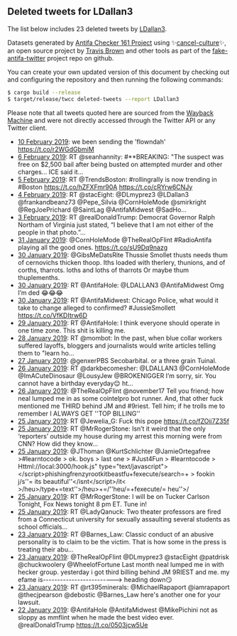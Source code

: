 ## Deleted tweets for LDallan3

The list below includes 23 deleted tweets by
[LDallan3](https://twitter.com/LDallan3).



Datasets generated by [Antifa Checker 161 Project](https://twitter.com/antifacheck161) using ✨[cancel-culture](https://github.com/travisbrown/cancel-culture)✨, an open source project by 
[Travis Brown](https://twitter.com/travisbrown) and other tools as part of the 
[fake-antifa-twitter](https://github.com/antifacheck161/fake-antifa-twitter) project repo on github.

You can create your own updated version of this document by checking out and configuring the
repository and then running the following commands:

```bash
$ cargo build --release
$ target/release/twcc deleted-tweets --report LDallan3
```

Please note that all tweets quoted here are sourced from the
[Wayback Machine](https://web.archive.org) and were not directly accessed through the Twitter API or
any Twitter client.

* [10 February 2019](https://web.archive.org/web/20190210025508/https://twitter.com/LDallan3/status/1094429532235407360): we been sending the 'flowndah' https://t.co/r2WGdGbmiM <!--1094429532235407360-->
* [ 6 February 2019](https://web.archive.org/web/20190206010209/https://twitter.com/LDallan3/status/1092951547615555584): RT @seanhannity: #**BREAKING: "The suspect was free on $2,500 bail after being busted on attempted murder and other charges... ICE said it… <!--1092951547615555584-->
* [ 5 February 2019](https://web.archive.org/web/20190205161954/https://twitter.com/LDallan3/status/1092820119074623489): RT @TrendsBoston: #rollingrally is now trending in #Boston  https://t.co/hZFXFmr90A https://t.co/cRYrw6CNJy <!--1092820119074623489-->
* [ 4 February 2019](https://web.archive.org/web/20190204033447/https://twitter.com/LDallan3/status/1092265183312003072): RT @stacEight: @DLmyprez3 @LDallan3 @frankandbeanz73 @Pepe_SiIvia @CornHoleMode @smirkright @RegJoePrichard @SaintLag @AntifaMidwest @SadHo… <!--1092265183312003072-->
* [ 3 February 2019](https://web.archive.org/web/20190203183945/https://twitter.com/LDallan3/status/1092130537769263104): RT @realDonaldTrump: Democrat Governor Ralph Northam of Virginia just stated, “I believe that I am not either of the people in that photo.”… <!--1092130537769263104-->
* [31 January 2019](https://web.archive.org/web/20190131052955/https://twitter.com/LDALLAN3/status/1090844606110068736): @CornHoleMode @TheRealOpFlint #RadioAntifa playing all the good ones.  https://t.co/sU9Dq9nazg <!--1090844606110068736-->
* [30 January 2019](https://web.archive.org/web/20190130152032/https://twitter.com/LDALLAN3/status/1090630851757592576): @GibsMeDatsRite Thussie Smollet thusts needs thum of cernovichs thicken thoop. Iths loaded with therlery, thunions, and of corths, tharrots. loths and loths of tharrots   Or maybe thum thuplemenths. <!--1090630851757592576-->
* [30 January 2019](https://web.archive.org/web/20190130051721/https://twitter.com/LDALLAN3/status/1090479055730864128): RT @AntifaHole: @LDALLAN3 @AntifaMidwest Omg I’m ded 😂😂😂 <!--1090479055730864128-->
* [30 January 2019](https://web.archive.org/web/20190130045055/https://twitter.com/LDALLAN3/status/1090472403556331521): RT @AntifaMidwest: Chicago Police, what would it take to change alleged to confirmed?  #JussieSmollett https://t.co/VfKDItrw6D <!--1090472403556331521-->
* [29 January 2019](https://web.archive.org/web/20190129074203/https://twitter.com/LDALLAN3/status/1090153082787381248): RT @AntifaHole: I think everyone should operate in one time zone.  This shit is killing me. <!--1090153082787381248-->
* [28 January 2019](https://web.archive.org/web/20190128071545/https://twitter.com/LDALLAN3/status/1089784076331110400): RT @mombot: In the past, when blue collar workers suffered layoffs, bloggers and journalists would write articles telling them to "learn ho… <!--1089784076331110400-->
* [27 January 2019](https://web.archive.org/web/20190127063948/https://twitter.com/LDALLAN3/status/1089412641347522560): @genxerPBS Secobarbital. or a three grain Tuinal. <!--1089412641347522560-->
* [26 January 2019](https://web.archive.org/web/20190126214351/https://twitter.com/LDALLAN3/status/1089277765126422529): RT @darkbecomesher: @LDALLAN3 @CornHoleMode @ImACuteDinosaur @LousyJew @BROKENIGGER I’m sorry, sir. You cannot have a birthday everyday😌 ht… <!--1089277765126422529-->
* [26 January 2019](https://web.archive.org/web/20190126103620/https://twitter.com/LDALLAN3/status/1089109779027501056): @TheRealOpFlint @november17 Tell you friend; how neal lumped me in as some cointelpro bot runner. And, that other fuck mentioned me THIRD behind JM and #9riest. Tell him; if he trolls me to remember I ALWAYS GET ''TOP BILLING'' <!--1089109779027501056-->
* [25 January 2019](https://web.archive.org/web/20190125231759/https://twitter.com/LDALLAN3/status/1088939066672992261): RT @Jewelia_G: Fuck this pope https://t.co/fZOii7Z35f <!--1088939066672992261-->
* [25 January 2019](https://web.archive.org/web/20190125203113/https://twitter.com/LDALLAN3/status/1088897098462957569): RT @MrRogerStone: Isn’t it weird that the only ‘reporters’ outside my house during my arrest this morning were from CNN? How did they know… <!--1088897098462957569-->
* [25 January 2019](https://web.archive.org/web/20190125201505/https://twitter.com/LDALLAN3/status/1088893038385086465): @JThoman @KurtSchlichter @JamieOrtegafree &gt;#learntocode  &gt; ok. boys &gt; last one &gt; #Just4Fun &gt;  #learntocode  &gt; Httml://local:3000/hook.js" type="text/javascript"&gt;&lt;/script&gt;phishingfrenzyrootkitbeastfu+fexecute/search=+ &gt; fookin j/s''= its beautiful''&lt;/isnt&lt;/script&gt;/it&lt; &gt;/heu&gt;/type+=text''&gt;/heu&gt;+=/''heu/=+fexecute/= heu''&gt;/ <!--1088893038385086465-->
* [25 January 2019](https://web.archive.org/web/20190125200436/https://twitter.com/LDALLAN3/status/1088890400184721408): RT @MrRogerStone: I will be on Tucker Carlson Tonight, Fox News tonight 8 pm ET. Tune in! <!--1088890400184721408-->
* [25 January 2019](https://web.archive.org/web/20190125074440/https://twitter.com/LDALLAN3/status/1088704189834747904): RT @LadyQanuck: Two theater professors are fired from a Connecticut university for sexually assaulting several students as school officials… <!--1088704189834747904-->
* [23 January 2019](https://web.archive.org/web/20190123224458/https://twitter.com/LDALLAN3/status/1088205982025633794): RT @Barnes_Law: Classic conduct of an abusive personality is to claim to be the victim. That is how some in the press is treating their abu… <!--1088205982025633794-->
* [23 January 2019](https://web.archive.org/web/20190123215821/https://twitter.com/LDALLAN3/status/1088194250548875266): @TheRealOpFlint @DLmyprez3 @stacEight @patdrisk @chuckwoolery @WheelofFortune Last month neal lumped me in with hecker group. yesterday i got third billing behind JM 9RIEST and me. my efame is-------------------------&gt; heading down😏 <!--1088194250548875266-->
* [23 January 2019](https://web.archive.org/web/20190123201048/https://twitter.com/LDALLAN3/status/1088167184709419009): RT @rt395minerals: @MichaelRapaport @iamrapaport @thecjpearson @debostic @Barnes_Law here's another one for your lawsuit. <!--1088167184709419009-->
* [22 January 2019](https://web.archive.org/web/20190122235619/https://twitter.com/LDALLAN3/status/1087861549966991360): @AntifaHole @AntifaMidwest @MikePichini not as sloppy as mmflint when he made the best video ever. @realDonaldTrump  https://t.co/0503jcw5Ue <!--1087861549966991360-->
